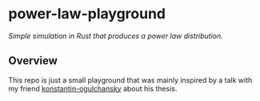 # power-law-playground

_Simple simulation in Rust that produces a power law distribution._

## Overview

This repo is just a small playground that was mainly inspired by a talk with my friend [konstantin-ogulchansky](https://github.com/konstantin-ogulchansky) about his thesis.
